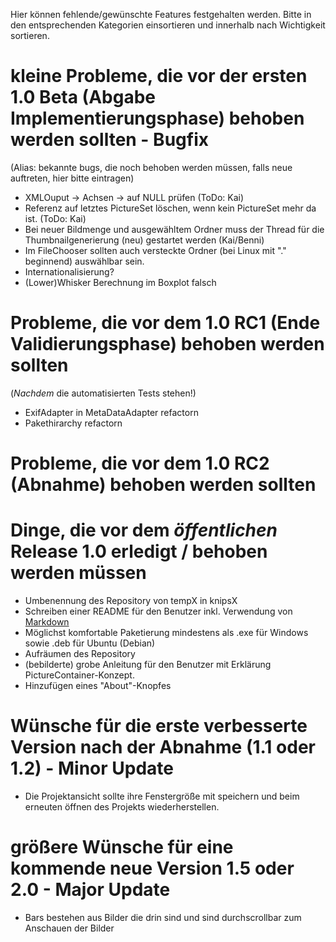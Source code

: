 Hier können fehlende/gewünschte Features festgehalten werden. 
Bitte in den entsprechenden Kategorien einsortieren und innerhalb nach Wichtigkeit sortieren.

# kleine Probleme, die vor der ersten 1.0 Beta (Abgabe Implementierungsphase) behoben werden sollten - Bugfix #

(Alias: bekannte bugs, die noch behoben werden müssen, falls neue auftreten, hier bitte eintragen)

* XMLOuput -> Achsen -> auf NULL prüfen (ToDo: Kai)
* Referenz auf letztes PictureSet löschen, wenn kein PictureSet mehr da ist. (ToDo: Kai)
* Bei neuer Bildmenge und ausgewähltem Ordner muss der Thread für die Thumbnailgenerierung (neu) gestartet werden (Kai/Benni)
* Im FileChooser sollten auch versteckte Ordner (bei Linux mit "." beginnend) auswählbar sein.
* Internationalisierung?
* (Lower)Whisker Berechnung im Boxplot falsch


# Probleme, die vor dem 1.0 RC1 (Ende Validierungsphase) behoben werden sollten #
(_Nachdem_ die automatisierten Tests stehen!)

* ExifAdapter in MetaDataAdapter refactorn
* Pakethirarchy refactorn


# Probleme, die vor dem 1.0 RC2 (Abnahme) behoben werden sollten #



# Dinge, die vor dem _öffentlichen_ Release 1.0 erledigt / behoben werden müssen
* Umbenennung des Repository von tempX in knipsX
* Schreiben einer README für den Benutzer inkl. Verwendung von [Markdown](http://daringfireball.net/projects/markdown/syntax)
* Möglichst komfortable Paketierung mindestens als .exe für Windows sowie .deb für Ubuntu (Debian)
* Aufräumen des Repository
* (bebilderte) grobe Anleitung für den Benutzer mit Erklärung PictureContainer-Konzept.
* Hinzufügen eines "About"-Knopfes

# Wünsche für die erste verbesserte Version nach der Abnahme (1.1 oder 1.2) - Minor Update #

* Die Projektansicht sollte ihre Fenstergröße mit speichern und beim erneuten öffnen des Projekts wiederherstellen.


# größere Wünsche für eine kommende neue Version 1.5 oder 2.0 - Major Update #

* Bars bestehen aus Bilder die drin sind und sind durchscrollbar zum Anschauen der Bilder

